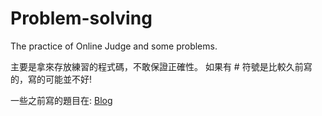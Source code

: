 # Problem-solving

The practice of Online Judge and some problems.

主要是拿來存放練習的程式碼，不敢保證正確性。
如果有 # 符號是比較久前寫的，寫的可能並不好!

一些之前寫的題目在: [Blog](http://naivered.blogspot.tw/)
